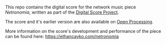 This repo contains the digital score for the network music piece _Netronomia_, written as part of the [Digital Score Project]([url](https://digiscore.github.io/)).

The score and it's earlier version are also available on [Open Processing]([url](https://openprocessing.org/user/416371/?view=sketches&o=8)).

More information on the score's development and performance of the piece can be found here: https://ethancayko.com/netronomia 
